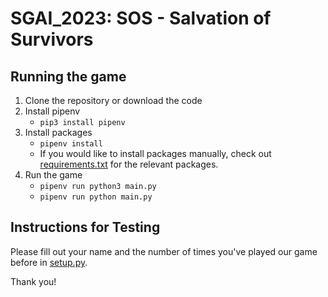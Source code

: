 # SGAI_2023: SOS - Salvation of Survivors

## Running the game
1. Clone the repository or download the code
2. Install pipenv
   - `pip3 install pipenv`
3. Install packages
   - `pipenv install`
   - If you would like to install packages manually, check out [requirements.txt](requirements.txt) for the relevant packages.
4. Run the game
   - `pipenv run python3 main.py`
   - `pipenv run python main.py`

## Instructions for Testing
Please fill out your name and the number of times you've played our game before in [setup.py](setup.py).

Thank you!